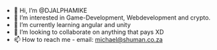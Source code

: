 - 👋 Hi, I’m @DJALPHAMIKE
- 👀 I’m interested in Game-Development, Webdevelopment and crypto.
- 🌱 I’m currently learning angular and unity
- 💞️ I’m looking to collaborate on anything that pays XD
- 📫 How to reach me - email: michael@shuman.co.za

<!---
DJALPHAMIKE/DJALPHAMIKE is a ✨ special ✨ repository because its `README.md` (this file) appears on your GitHub profile.
You can click the Preview link to take a look at your changes.
--->
